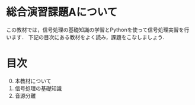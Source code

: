 # 総合演習課題Aについて

この教材では，信号処理の基礎知識の学習とPythonを使って信号処理実習を行います．
下記の目次にある教材をよく読み，課題をこなしましょう．


# 目次

0. 本教材について
1. 信号処理の基礎知識
2. 音源分離

